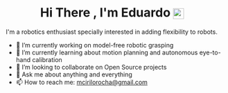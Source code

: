 <!--p align="Center" ><img src="https://scontent-sjc3-1.xx.fbcdn.net/v/t1.6435-9/33942280_1717453658310090_4234142750838095872_n.jpg?_nc_cat=106&ccb=1-5&_nc_sid=e3f864&_nc_ohc=oBtIKlMlgxQAX--EFAm&_nc_ht=scontent-sjc3-1.xx&oh=00_AT_9RxV0L3nCWytbcgXXAbtq8GdSwfBw-NOJG_HmhsmTtQ&oe=61EC0B8C" height="350px" width ="350px"></p-->


<h1 align="Center">  Hi There , I'm Eduardo 
<a href="https://www.linkedin.com/in/eduardo-rocha-a26029107/" target="_blank"><img align="center" src="https://cdn.jsdelivr.net/npm/simple-icons@3.1.0/icons/linkedin.svg" alt="raghav_shukl" height="25" width="25" /></a>&nbsp;&nbsp;
</h1>
<!--p align="left"> <img src="https://komarev.com/ghpvc/?username=mcreduardo" alt="raghav-byte" /> </p-->

I'm a robotics enthusiast specially interested in adding flexibility to robots.

- 🔭 I’m currently working on model-free robotic grasping  
- 🌱 I’m currently learning about motion planning and autonomous eye-to-hand calibration
- 👯 I’m looking to collaborate on Open Source projects
- 💬 Ask me about anything and everything 
- 📫 How to reach me: mcirilorocha@gmail.com
